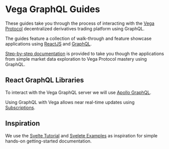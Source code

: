 # Vega GraphQL Guides

These guides take you through the process of interacting with the [Vega Protocol](https://vega.xyz/) decentralized derivatives trading platform using GraphQL.

The guides feature a collection of walk-through and feature showcase applications using [ReactJS](https://reactjs.org/) and [GraphQL](https://graphql.org/).

[Step-by-step documentation](https://github.com/ben-razor/vega-guide/tree/main/GraphQL-Guides/docs) is provided to take you though the applications from simple market data exploration to Vega Protocol mastery using GraphQL.

## React GraphQL Libraries

To interact with the Vega GraphQL server we will use [Apollo GraphQL](https://www.apollographql.com/docs/react/).

Using GraphQL with Vega allows near real-time updates using [Subscriptions](https://www.apollographql.com/docs/react/data/subscriptions/).

## Inspiration

We use the [Svelte Tutorial](https://svelte.dev/tutorial/basics) and [Svelete Examples](https://svelte.dev/examples#hello-world) as inspiration for simple hands-on getting-started documentation.


